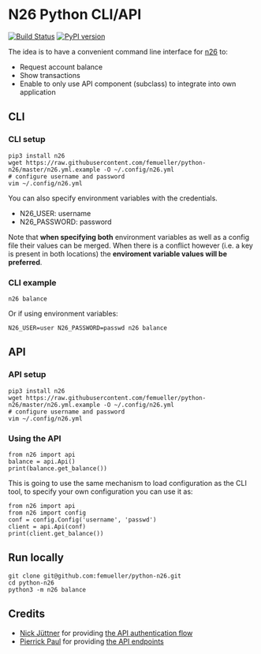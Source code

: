 # N26 Python CLI/API
[![Build Status](https://travis-ci.org/femueller/python-n26.svg?branch=master)](https://travis-ci.org/femueller/python-n26)
[![PyPI version](https://badge.fury.io/py/n26.svg)](https://badge.fury.io/py/n26)

The idea is to have a convenient command line interface for [n26](https://n26.com/) to:
* Request account balance
* Show transactions
* Enable to only use API component (subclass) to integrate into own application

## CLI
### CLI setup
    pip3 install n26
    wget https://raw.githubusercontent.com/femueller/python-n26/master/n26.yml.example -O ~/.config/n26.yml
    # configure username and password
    vim ~/.config/n26.yml

You can also specify environment variables with the credentials.

- N26_USER: username
- N26_PASSWORD: password

Note that **when specifying both** environment variables as well as a config file their values can be merged.
When there is a conflict however (i.e. a key is present in both locations) the **enviroment variable values will be preferred**.

### CLI example
    n26 balance

Or if using environment variables:

    N26_USER=user N26_PASSWORD=passwd n26 balance

## API
### API setup
    pip3 install n26
    wget https://raw.githubusercontent.com/femueller/python-n26/master/n26.yml.example -O ~/.config/n26.yml
    # configure username and password
    vim ~/.config/n26.yml

### Using the API
    from n26 import api
    balance = api.Api()
    print(balance.get_balance())

This is going to use the same mechanism to load configuration as the CLI tool, to specify your own configuration you can use it as:

    from n26 import api
    from n26 import config
    conf = config.Config('username', 'passwd')
    client = api.Api(conf)
    print(client.get_balance())

## Run locally
    git clone git@github.com:femueller/python-n26.git
    cd python-n26
    python3 -m n26 balance

## Credits
* [Nick Jüttner](https://github.com/njuettner) for providing [the API authentication flow](https://github.com/njuettner/alexa/blob/master/n26/app.py)
* [Pierrick Paul](https://github.com/PierrickP/) for providing [the API endpoints](https://github.com/PierrickP/n26/blob/develop/lib/api.js)
